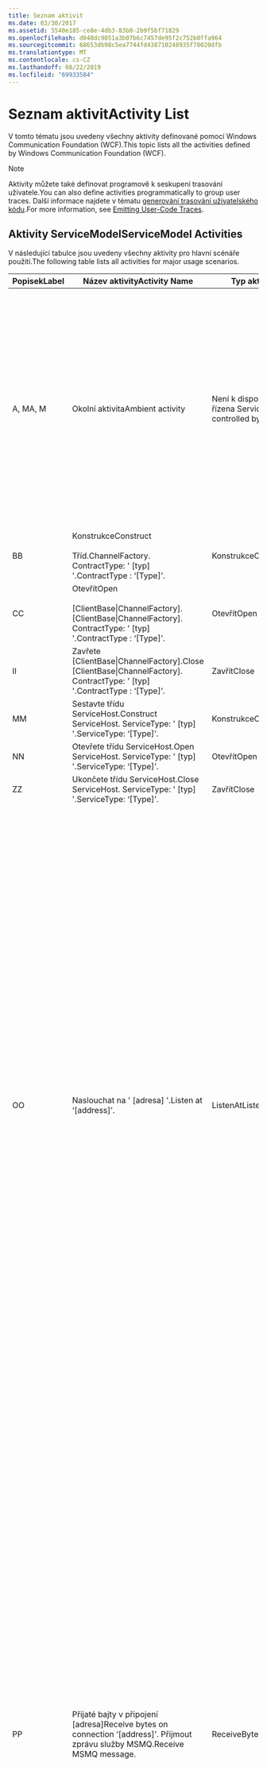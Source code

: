 ```yaml
---
title: Seznam aktivit
ms.date: 03/30/2017
ms.assetid: 5540e185-ce8e-4db3-83b0-2b9f5bf71829
ms.openlocfilehash: d048dc9851a3b07b6c7457de95f2c752b0ffa964
ms.sourcegitcommit: 68653db98c5ea7744fd438710248935f70020dfb
ms.translationtype: MT
ms.contentlocale: cs-CZ
ms.lasthandoff: 08/22/2019
ms.locfileid: "69933584"
---
```

# <a name="activity-list"></a><span data-ttu-id="fe6c7-102">Seznam aktivit</span><span class="sxs-lookup"><span data-stu-id="fe6c7-102">Activity List</span></span>
<span data-ttu-id="fe6c7-103">V tomto tématu jsou uvedeny všechny aktivity definované pomocí Windows Communication Foundation (WCF).</span><span class="sxs-lookup"><span data-stu-id="fe6c7-103">This topic lists all the activities defined by Windows Communication Foundation (WCF).</span></span>  
  
> [!NOTE]
> <span data-ttu-id="fe6c7-104">Aktivity můžete také definovat programově k seskupení trasování uživatele.</span><span class="sxs-lookup"><span data-stu-id="fe6c7-104">You can also define activities programmatically to group user traces.</span></span> <span data-ttu-id="fe6c7-105">Další informace najdete v tématu [generování trasování uživatelského kódu](../../../../../docs/framework/wcf/diagnostics/tracing/emitting-user-code-traces.md).</span><span class="sxs-lookup"><span data-stu-id="fe6c7-105">For more information, see [Emitting User-Code Traces](../../../../../docs/framework/wcf/diagnostics/tracing/emitting-user-code-traces.md).</span></span>  
  
## <a name="servicemodel-activities"></a><span data-ttu-id="fe6c7-106">Aktivity ServiceModel</span><span class="sxs-lookup"><span data-stu-id="fe6c7-106">ServiceModel Activities</span></span>  
 <span data-ttu-id="fe6c7-107">V následující tabulce jsou uvedeny všechny aktivity pro hlavní scénáře použití.</span><span class="sxs-lookup"><span data-stu-id="fe6c7-107">The following table lists all activities for major usage scenarios.</span></span>  
  
|<span data-ttu-id="fe6c7-108">Popisek</span><span class="sxs-lookup"><span data-stu-id="fe6c7-108">Label</span></span>|<span data-ttu-id="fe6c7-109">Název aktivity</span><span class="sxs-lookup"><span data-stu-id="fe6c7-109">Activity Name</span></span>|<span data-ttu-id="fe6c7-110">Typ aktivity</span><span class="sxs-lookup"><span data-stu-id="fe6c7-110">Activity Type</span></span>|<span data-ttu-id="fe6c7-111">Popis</span><span class="sxs-lookup"><span data-stu-id="fe6c7-111">Description</span></span>|  
|-----------|-------------------|-------------------|-----------------|  
|<span data-ttu-id="fe6c7-112">A, M</span><span class="sxs-lookup"><span data-stu-id="fe6c7-112">A, M</span></span>|<span data-ttu-id="fe6c7-113">Okolní aktivita</span><span class="sxs-lookup"><span data-stu-id="fe6c7-113">Ambient activity</span></span>|<span data-ttu-id="fe6c7-114">Není k dispozici (Tato služba není řízena ServiceModel)</span><span class="sxs-lookup"><span data-stu-id="fe6c7-114">N/A (this is not controlled by ServiceModel)</span></span>|<span data-ttu-id="fe6c7-115">Aktivita, jejíž ID je nastaveno v TLS před všemi voláními do kódu ServiceModel (strana na straně klienta nebo serveru).</span><span class="sxs-lookup"><span data-stu-id="fe6c7-115">The activity whose ID is set in TLS before any calls to ServiceModel code (client side or server side).</span></span><br /><br /> <span data-ttu-id="fe6c7-116">Příklad: Aktivita, kde je volána metoda Open, je volána u klienta služby WCF nebo serviceHost. Open.</span><span class="sxs-lookup"><span data-stu-id="fe6c7-116">Example: An activity where  open is called on the WCF client or serviceHost.open is called.</span></span>|  
|<span data-ttu-id="fe6c7-117">B</span><span class="sxs-lookup"><span data-stu-id="fe6c7-117">B</span></span>|<span data-ttu-id="fe6c7-118">Konstrukce</span><span class="sxs-lookup"><span data-stu-id="fe6c7-118">Construct</span></span><br /><br /> <span data-ttu-id="fe6c7-119">Tříd.</span><span class="sxs-lookup"><span data-stu-id="fe6c7-119">ChannelFactory.</span></span> <span data-ttu-id="fe6c7-120">ContractType: ' [typ] '.</span><span class="sxs-lookup"><span data-stu-id="fe6c7-120">ContractType : ‘[Type]’.</span></span>|<span data-ttu-id="fe6c7-121">Konstrukce</span><span class="sxs-lookup"><span data-stu-id="fe6c7-121">Construct</span></span>||  
|<span data-ttu-id="fe6c7-122">C</span><span class="sxs-lookup"><span data-stu-id="fe6c7-122">C</span></span>|<span data-ttu-id="fe6c7-123">Otevřít</span><span class="sxs-lookup"><span data-stu-id="fe6c7-123">Open</span></span><br /><br /> <span data-ttu-id="fe6c7-124">[ClientBase&#124;ChannelFactory].</span><span class="sxs-lookup"><span data-stu-id="fe6c7-124">[ClientBase&#124;ChannelFactory].</span></span> <span data-ttu-id="fe6c7-125">ContractType: ' [typ] '.</span><span class="sxs-lookup"><span data-stu-id="fe6c7-125">ContractType : ‘[Type]’.</span></span>|<span data-ttu-id="fe6c7-126">Otevřít</span><span class="sxs-lookup"><span data-stu-id="fe6c7-126">Open</span></span>||  
|<span data-ttu-id="fe6c7-127">I</span><span class="sxs-lookup"><span data-stu-id="fe6c7-127">I</span></span>|<span data-ttu-id="fe6c7-128">Zavřete [ClientBase&#124;ChannelFactory].</span><span class="sxs-lookup"><span data-stu-id="fe6c7-128">Close [ClientBase&#124;ChannelFactory].</span></span> <span data-ttu-id="fe6c7-129">ContractType: ' [typ] '.</span><span class="sxs-lookup"><span data-stu-id="fe6c7-129">ContractType : ‘[Type]’.</span></span>|<span data-ttu-id="fe6c7-130">Zavřít</span><span class="sxs-lookup"><span data-stu-id="fe6c7-130">Close</span></span>||  
|<span data-ttu-id="fe6c7-131">M</span><span class="sxs-lookup"><span data-stu-id="fe6c7-131">M</span></span>|<span data-ttu-id="fe6c7-132">Sestavte třídu ServiceHost.</span><span class="sxs-lookup"><span data-stu-id="fe6c7-132">Construct ServiceHost.</span></span> <span data-ttu-id="fe6c7-133">ServiceType: ' [typ] '.</span><span class="sxs-lookup"><span data-stu-id="fe6c7-133">ServiceType: ‘[Type]’.</span></span>|<span data-ttu-id="fe6c7-134">Konstrukce</span><span class="sxs-lookup"><span data-stu-id="fe6c7-134">Construct</span></span>||  
|<span data-ttu-id="fe6c7-135">N</span><span class="sxs-lookup"><span data-stu-id="fe6c7-135">N</span></span>|<span data-ttu-id="fe6c7-136">Otevřete třídu ServiceHost.</span><span class="sxs-lookup"><span data-stu-id="fe6c7-136">Open ServiceHost.</span></span> <span data-ttu-id="fe6c7-137">ServiceType: ' [typ] '.</span><span class="sxs-lookup"><span data-stu-id="fe6c7-137">ServiceType: ‘[Type]’.</span></span>|<span data-ttu-id="fe6c7-138">Otevřít</span><span class="sxs-lookup"><span data-stu-id="fe6c7-138">Open</span></span>||  
|<span data-ttu-id="fe6c7-139">Z</span><span class="sxs-lookup"><span data-stu-id="fe6c7-139">Z</span></span>|<span data-ttu-id="fe6c7-140">Ukončete třídu ServiceHost.</span><span class="sxs-lookup"><span data-stu-id="fe6c7-140">Close ServiceHost.</span></span> <span data-ttu-id="fe6c7-141">ServiceType: ' [typ] '.</span><span class="sxs-lookup"><span data-stu-id="fe6c7-141">ServiceType: ‘[Type]’.</span></span>|<span data-ttu-id="fe6c7-142">Zavřít</span><span class="sxs-lookup"><span data-stu-id="fe6c7-142">Close</span></span>||  
|<span data-ttu-id="fe6c7-143">O</span><span class="sxs-lookup"><span data-stu-id="fe6c7-143">O</span></span>|<span data-ttu-id="fe6c7-144">Naslouchat na ' [adresa] '.</span><span class="sxs-lookup"><span data-stu-id="fe6c7-144">Listen at ‘[address]’.</span></span>|<span data-ttu-id="fe6c7-145">ListenAt</span><span class="sxs-lookup"><span data-stu-id="fe6c7-145">ListenAt</span></span>|<span data-ttu-id="fe6c7-146">Tato a další aktivita jsou specifické pro přenos.</span><span class="sxs-lookup"><span data-stu-id="fe6c7-146">This and the next activity are transport-specific.</span></span> <span data-ttu-id="fe6c7-147">Aktivita ListenAt představuje obsah, který se mapuje na adresu, na které naslouchá naslouchací proces kanálu.</span><span class="sxs-lookup"><span data-stu-id="fe6c7-147">The ListenAt activity represents the content that maps to the address where the channel listener listens at.</span></span> <span data-ttu-id="fe6c7-148">V případě služby MSMQ se jedná o vlastní frontu, protože fronta je mapována na jednu adresu.</span><span class="sxs-lookup"><span data-stu-id="fe6c7-148">In the case of MSMQ, it is the queue itself since the queue maps to one address.</span></span> <span data-ttu-id="fe6c7-149">Tato aktivita naslouchá pro příchozí připojení v případě přenosů orientovaných na připojení pro zprávy služby MSMQ v případě služby MSMQ.</span><span class="sxs-lookup"><span data-stu-id="fe6c7-149">This activity listens for incoming connections in the case of connection-oriented transports, for MSMQ messages in the case of MSMQ.</span></span> <span data-ttu-id="fe6c7-150">Tato aktivita se vytvoří během procesu ServiceHost. Open () a obsahuje trasování týkající se vytváření a likvidace naslouchacího procesu a také pro přenos všech ReceiveBytes aktivit.</span><span class="sxs-lookup"><span data-stu-id="fe6c7-150">This activity is created during ServiceHost.Open(), and contains the traces related to creating and disposing the listener, as well as transferring out to all ReceiveBytes activities.</span></span>|  
|<span data-ttu-id="fe6c7-151">P</span><span class="sxs-lookup"><span data-stu-id="fe6c7-151">P</span></span>|<span data-ttu-id="fe6c7-152">Přijaté bajty v připojení [adresa]</span><span class="sxs-lookup"><span data-stu-id="fe6c7-152">Receive bytes on connection ‘[address]’.</span></span> <span data-ttu-id="fe6c7-153">Přijmout zprávu služby MSMQ.</span><span class="sxs-lookup"><span data-stu-id="fe6c7-153">Receive MSMQ message.</span></span>|<span data-ttu-id="fe6c7-154">ReceiveBytes</span><span class="sxs-lookup"><span data-stu-id="fe6c7-154">ReceiveBytes</span></span>|<span data-ttu-id="fe6c7-155">V této aktivitě se zpracují data, která nakonec obdrží zprávu WCF.</span><span class="sxs-lookup"><span data-stu-id="fe6c7-155">In this activity, data that will eventually get a WCF message is processed.</span></span> <span data-ttu-id="fe6c7-156">Příchozí bajty jsou v případě přenosu orientovaného na připojení nebo protokolu HTTP očekávány.</span><span class="sxs-lookup"><span data-stu-id="fe6c7-156">Incoming bytes are waited in the case of connection-oriented transport or http.</span></span> <span data-ttu-id="fe6c7-157">V případě protokolu TCP/Named Pipe je doba života této aktivity životností připojení, jak je vytvořena při vytvoření připojení.</span><span class="sxs-lookup"><span data-stu-id="fe6c7-157">For TCP/named-pipe, the lifetime of this activity is the lifetime of the connection, as it is created when the connection is created.</span></span> <span data-ttu-id="fe6c7-158">V případě protokolu HTTP se jedná o životnost žádosti o zprávu, která se vytvoří při odeslání zprávy.</span><span class="sxs-lookup"><span data-stu-id="fe6c7-158">For http, it is of the lifetime of a message request and is created when the message is sent.</span></span> <span data-ttu-id="fe6c7-159">Tato aktivita obsahuje trasování související s vytvořením a zrušením připojení, pokud je to možné, a také převádí na všechny aktivity zpracování zpráv (objektů).</span><span class="sxs-lookup"><span data-stu-id="fe6c7-159">This activity contains the traces related to creating and disposing the connection if applicable, as well as transfers out to all message (object) processing activities.</span></span><br /><br /> <span data-ttu-id="fe6c7-160">V případě služby MSMQ je to aktivita, kde je načtena zpráva služby MSMQ.</span><span class="sxs-lookup"><span data-stu-id="fe6c7-160">In the case of MSMQ, it is the activity where the MSMQ message is retrieved.</span></span>|  
|<span data-ttu-id="fe6c7-161">Q</span><span class="sxs-lookup"><span data-stu-id="fe6c7-161">Q</span></span>|<span data-ttu-id="fe6c7-162">Zpráva procesu [číslo].</span><span class="sxs-lookup"><span data-stu-id="fe6c7-162">Process message [number].</span></span> <span data-ttu-id="fe6c7-163">(Poznámka: [číslo] je rovnoměrně zvětšující rostoucí hodnota, která začíná na 1.)</span><span class="sxs-lookup"><span data-stu-id="fe6c7-163">(Note, [number] is a monotonically increasing value which starts at 1.)</span></span>|<span data-ttu-id="fe6c7-164">ProcessMessage</span><span class="sxs-lookup"><span data-stu-id="fe6c7-164">ProcessMessage</span></span>|<span data-ttu-id="fe6c7-165">Zpracuje příchozí zprávu.</span><span class="sxs-lookup"><span data-stu-id="fe6c7-165">Process an incoming message.</span></span> <span data-ttu-id="fe6c7-166">Tato aktivita se spustí, když budou přijata všechna data (bajty, zpráva MSMQ) pro vytvoření objektu zprávy WCF.</span><span class="sxs-lookup"><span data-stu-id="fe6c7-166">This activity starts when all the data (bytes, MSMQ message) are received to form a WCF message object.</span></span> <span data-ttu-id="fe6c7-167">Trasování v rámci této aktivity se zabývat hlavičkou.</span><span class="sxs-lookup"><span data-stu-id="fe6c7-167">Traces within this activity deal with header processing.</span></span><br /><br /> <span data-ttu-id="fe6c7-168">Jakmile se vytvoří zpráva, která se dá odeslat, po vyhledání příslušného ID aktivity se Aktivita ProcessAction ServiceHost přepne na.</span><span class="sxs-lookup"><span data-stu-id="fe6c7-168">Once a message that can be dispatched is formed, the ServiceHost ProcessAction activity is switched to after looking up the corresponding Activity ID.</span></span>|  
|<span data-ttu-id="fe6c7-169">D, S</span><span class="sxs-lookup"><span data-stu-id="fe6c7-169">D, S</span></span>|<span data-ttu-id="fe6c7-170">Akce procesu [Action].</span><span class="sxs-lookup"><span data-stu-id="fe6c7-170">Process action ‘[action]’.</span></span>|<span data-ttu-id="fe6c7-171">ProcessAction</span><span class="sxs-lookup"><span data-stu-id="fe6c7-171">ProcessAction</span></span>|<span data-ttu-id="fe6c7-172">Zpracuje zprávu prostřednictvím zásobníku Transport/Security/RM pro odeslání zprávy do uživatelského kódu při přijetí a v obráceném pořadí při odeslání.</span><span class="sxs-lookup"><span data-stu-id="fe6c7-172">Process the message through the Transport/Security/RM stack for dispatching the message to user code on receive, and in the reverse order on send.</span></span><br /><br /> <span data-ttu-id="fe6c7-173">Na serveru tato aktivita používá šířené ID aktivity, pokud je odesílána v hlavičce zprávy prostřednictvím "šíření aktivity"; v opačném případě se vytvoří nový identifikátor GUID.</span><span class="sxs-lookup"><span data-stu-id="fe6c7-173">On the server, this activity uses the propagated Activity ID if it is sent in the message header via "Activity Propagation"; otherwise, a new GUID is created.</span></span><br /><br /> <span data-ttu-id="fe6c7-174">V této aktivitě je také zpracována zpráva odpovědi pro kontrakty požadavků a odpovědí.</span><span class="sxs-lookup"><span data-stu-id="fe6c7-174">The response message for request/reply contracts is also processed in that activity.</span></span>|  
|<span data-ttu-id="fe6c7-175">T</span><span class="sxs-lookup"><span data-stu-id="fe6c7-175">T</span></span>|<span data-ttu-id="fe6c7-176">Spusťte operaci [IContract. Operation].</span><span class="sxs-lookup"><span data-stu-id="fe6c7-176">Execute ‘[IContract.Operation]’.</span></span>|<span data-ttu-id="fe6c7-177">ExecuteUserCode</span><span class="sxs-lookup"><span data-stu-id="fe6c7-177">ExecuteUserCode</span></span>|<span data-ttu-id="fe6c7-178">Po odeslání na straně služby spusťte kód uživatele.</span><span class="sxs-lookup"><span data-stu-id="fe6c7-178">Execute user code after dispatch on the service side.</span></span> <span data-ttu-id="fe6c7-179">Tato aktivita poskytuje hranici pro odděluje kód ServiceHost od uživatelsky zadaného kódu.</span><span class="sxs-lookup"><span data-stu-id="fe6c7-179">This activity provides a boundary to delineate ServiceHost code from user-provided code.</span></span>|  
  
## <a name="security-activities"></a><span data-ttu-id="fe6c7-180">Aktivity zabezpečení</span><span class="sxs-lookup"><span data-stu-id="fe6c7-180">Security Activities</span></span>  
 <span data-ttu-id="fe6c7-181">V následující tabulce jsou uvedeny všechny aktivity související se zabezpečením.</span><span class="sxs-lookup"><span data-stu-id="fe6c7-181">The following table lists all activities related to Security.</span></span>  
  
|<span data-ttu-id="fe6c7-182">Název aktivity</span><span class="sxs-lookup"><span data-stu-id="fe6c7-182">Activity Name</span></span>|<span data-ttu-id="fe6c7-183">Typ aktivity</span><span class="sxs-lookup"><span data-stu-id="fe6c7-183">Activity Type</span></span>|<span data-ttu-id="fe6c7-184">Popis</span><span class="sxs-lookup"><span data-stu-id="fe6c7-184">Description</span></span>|  
|-------------------|-------------------|-----------------|  
|<span data-ttu-id="fe6c7-185">Nastavit zabezpečenou relaci</span><span class="sxs-lookup"><span data-stu-id="fe6c7-185">Setup secure session</span></span>|<span data-ttu-id="fe6c7-186">SetupSecurity</span><span class="sxs-lookup"><span data-stu-id="fe6c7-186">SetupSecurity</span></span>|<span data-ttu-id="fe6c7-187">Existuje pouze na straně klienta.</span><span class="sxs-lookup"><span data-stu-id="fe6c7-187">Exists on the client side only.</span></span> <span data-ttu-id="fe6c7-188">Obsahuje všechny výměny RST \*/SCT pro ověřování a nastavení kontextu zabezpečení.</span><span class="sxs-lookup"><span data-stu-id="fe6c7-188">Contains all RST\*/SCT exchanges for authentication and setting the security context.</span></span> <span data-ttu-id="fe6c7-189">Pokud `propagateActivity` =\*je tato aktivita sloučena s odpovídající akcí procesu RST/SCT aktivit služby. `true`</span><span class="sxs-lookup"><span data-stu-id="fe6c7-189">If `propagateActivity`=`true`, this activity is merged with the service’s corresponding Process Action RST\*/SCT activities.</span></span>|  
|<span data-ttu-id="fe6c7-190">Zavřít zabezpečenou relaci</span><span class="sxs-lookup"><span data-stu-id="fe6c7-190">Close secure session</span></span>|<span data-ttu-id="fe6c7-191">SetupSecurity</span><span class="sxs-lookup"><span data-stu-id="fe6c7-191">SetupSecurity</span></span>|<span data-ttu-id="fe6c7-192">Existuje na straně klienta.</span><span class="sxs-lookup"><span data-stu-id="fe6c7-192">Exists on the client side.</span></span> <span data-ttu-id="fe6c7-193">Obsahuje výměnu zpráv zrušením pro zavření zabezpečené relace.</span><span class="sxs-lookup"><span data-stu-id="fe6c7-193">Contains the Cancel message exchange for closing the secure session.</span></span> <span data-ttu-id="fe6c7-194">Pokud `propagateActivity` jetatoaktivita`true`sloučena s akcí procesu "Cancel" ze služby. =</span><span class="sxs-lookup"><span data-stu-id="fe6c7-194">If `propagateActivity`=`true`, this activity is merged with the Process Action "Cancel" from the service.</span></span>|  
  
 <span data-ttu-id="fe6c7-195">V následující tabulce jsou uvedeny všechny aktivity týkající se modelu COM+.</span><span class="sxs-lookup"><span data-stu-id="fe6c7-195">The following table lists all activities related to COM+.</span></span>  
  
|<span data-ttu-id="fe6c7-196">Název aktivity</span><span class="sxs-lookup"><span data-stu-id="fe6c7-196">Activity Name</span></span>|<span data-ttu-id="fe6c7-197">Typ aktivity</span><span class="sxs-lookup"><span data-stu-id="fe6c7-197">Activity Type</span></span>|<span data-ttu-id="fe6c7-198">Popis</span><span class="sxs-lookup"><span data-stu-id="fe6c7-198">Description</span></span>|  
|-------------------|-------------------|-----------------|  
|<span data-ttu-id="fe6c7-199">Vytvořit instanci COM+</span><span class="sxs-lookup"><span data-stu-id="fe6c7-199">Create COM+ instance</span></span>|<span data-ttu-id="fe6c7-200">TransferToCOMPlus</span><span class="sxs-lookup"><span data-stu-id="fe6c7-200">TransferToCOMPlus</span></span>|<span data-ttu-id="fe6c7-201">1 instance aktivity pro každé volání COM+ z kódu WCF</span><span class="sxs-lookup"><span data-stu-id="fe6c7-201">1 activity instance for each COM+ call from WCF code</span></span>|  
|<span data-ttu-id="fe6c7-202">Spustit > \<operace com+</span><span class="sxs-lookup"><span data-stu-id="fe6c7-202">Execute COM+ \<operation></span></span>|<span data-ttu-id="fe6c7-203">TransferToCOMPlus</span><span class="sxs-lookup"><span data-stu-id="fe6c7-203">TransferToCOMPlus</span></span>|<span data-ttu-id="fe6c7-204">1 instance aktivity pro každé volání COM+ z kódu WCF</span><span class="sxs-lookup"><span data-stu-id="fe6c7-204">1 activity instance for each COM+ call from WCF code</span></span>|  
  
## <a name="wmi-activities"></a><span data-ttu-id="fe6c7-205">Aktivity rozhraní WMI</span><span class="sxs-lookup"><span data-stu-id="fe6c7-205">WMI Activities</span></span>  
 <span data-ttu-id="fe6c7-206">V následující tabulce jsou uvedeny všechny aktivity související s rozhraním WMI.</span><span class="sxs-lookup"><span data-stu-id="fe6c7-206">The following table lists all activities related to WMI.</span></span>  
  
|<span data-ttu-id="fe6c7-207">Název aktivity</span><span class="sxs-lookup"><span data-stu-id="fe6c7-207">Activity Name</span></span>|<span data-ttu-id="fe6c7-208">Typ aktivity</span><span class="sxs-lookup"><span data-stu-id="fe6c7-208">Activity Type</span></span>|<span data-ttu-id="fe6c7-209">Popis</span><span class="sxs-lookup"><span data-stu-id="fe6c7-209">Description</span></span>|  
|-------------------|-------------------|-----------------|  
|<span data-ttu-id="fe6c7-210">Rozhraní WMI Get</span><span class="sxs-lookup"><span data-stu-id="fe6c7-210">WMI get</span></span>|<span data-ttu-id="fe6c7-211">WMIGetObject</span><span class="sxs-lookup"><span data-stu-id="fe6c7-211">WMIGetObject</span></span>|<span data-ttu-id="fe6c7-212">Uživatel načítá data z rozhraní WMI.</span><span class="sxs-lookup"><span data-stu-id="fe6c7-212">User is retrieving data from WMI.</span></span>|  
|<span data-ttu-id="fe6c7-213">Rozhraní WMI Put</span><span class="sxs-lookup"><span data-stu-id="fe6c7-213">WMI put</span></span>|<span data-ttu-id="fe6c7-214">WmiPutInstance</span><span class="sxs-lookup"><span data-stu-id="fe6c7-214">WmiPutInstance</span></span>|<span data-ttu-id="fe6c7-215">Uživatel aktualizuje data pomocí rozhraní WMI.</span><span class="sxs-lookup"><span data-stu-id="fe6c7-215">User is updating data with WMI.</span></span>|
